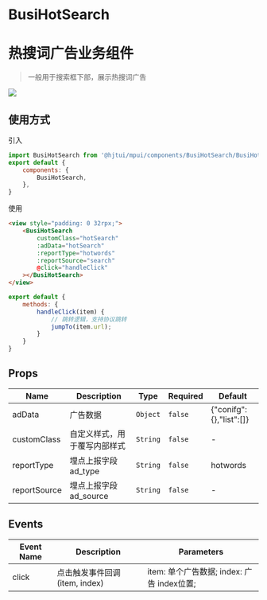 # BusiHotSearch

# 热搜词广告业务组件

> 一般用于搜索框下部，展示热搜词广告

![](https://imgcdn.huanjutang.com/file/2021/04/12/06425bcf384ab51c9e2d874169348e3d.png)

## 使用方式

引入
```js
import BusiHotSearch from '@hjtui/mpui/components/BusiHotSearch/BusiHotSearch.vue';
export default {
    components: {
        BusiHotSearch,
    },
}
```

使用
```html
<view style="padding: 0 32rpx;">
    <BusiHotSearch
        customClass="hotSearch"
        :adData="hotSearch"
        :reportType="hotwords"
        :reportSource="search"
        @click="handleClick"
    ></BusiHotSearch>
</view>
```
```js
export default {
    methods: {
        handleClick(item) {
            // 跳转逻辑，支持协议跳转
            jumpTo(item.url);
        }
    }
}
```

## Props

<!-- @hjtvuese:BusiHotSearch:props:start -->
|Name|Description|Type|Required|Default|
|---|---|---|---|---|
|adData|广告数据|`Object`|`false`|{"conifg":{},"list":[]}|
|customClass|自定义样式，用于覆写内部样式|`String`|`false`|-|
|reportType|埋点上报字段ad_type|`String`|`false`|hotwords|
|reportSource|埋点上报字段ad_source|`String`|`false`|-|

<!-- @hjtvuese:BusiHotSearch:props:end -->


## Events

<!-- @hjtvuese:BusiHotSearch:events:start -->
|Event Name|Description|Parameters|
|---|---|---|
|click|点击触发事件回调(item, index)|item: 单个广告数据; index: 广告 index位置;|

<!-- @hjtvuese:BusiHotSearch:events:end -->


